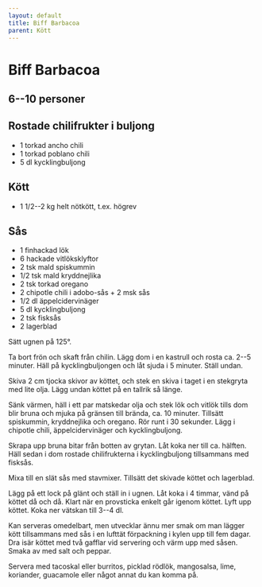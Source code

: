 ```yaml
---
layout: default
title: Biff Barbacoa
parent: Kött
---
```

# Biff Barbacoa

## 6--10 personer


## Rostade chilifrukter i buljong

- 1 torkad ancho chili
- 1 torkad poblano chili
- 5 dl kycklingbuljong

## Kött

- 1 1/2--2 kg helt nötkött, t.ex. högrev

## Sås

- 1 finhackad lök
- 6 hackade vitlöksklyftor
- 2 tsk mald spiskummin
- 1/2 tsk mald kryddnejlika
- 2 tsk torkad oregano
- 2 chipotle chili i adobo-sås + 2 msk sås
- 1/2 dl äppelcidervinäger
- 5 dl kycklingbuljong
- 2 tsk fisksås
- 2 lagerblad


Sätt ugnen på 125°.

Ta bort frön och skaft från chilin. Lägg dom i en kastrull och rosta ca.
2--5 minuter. Häll på kycklingbuljongen och låt sjuda i 5 minuter. Ställ undan.

Skiva 2 cm tjocka skivor av köttet, och stek en skiva i taget i en stekgryta med lite
olja. Lägg undan köttet på en tallrik så länge.

Sänk värmen, häll i ett par matskedar olja och stek lök och vitlök tills dom blir bruna
och mjuka på gränsen till brända, ca. 10 minuter. Tillsätt spiskummin, kryddnejlika och
oregano. Rör runt i 30 sekunder. Lägg i chipotle chili, äppelcidervinäger och
kycklingbuljong.

Skrapa upp bruna bitar från botten av grytan. Låt koka ner till ca. hälften. Häll sedan i
dom rostade chilifrukterna i kycklingbuljong tillsammans med fisksås.

Mixa till en slät sås med stavmixer. Tillsätt det skivade köttet och lagerblad.

Lägg på ett lock på glänt och ställ in i ugnen. Låt koka i 4 timmar, vänd på köttet då och
då. Klart när en provsticka enkelt går igenom köttet. Lyft upp köttet. Koka ner vätskan
till 3--4 dl.

Kan serveras omedelbart, men utvecklar ännu mer smak om man lägger kött tillsammans med
sås i en lufttät förpackning i kylen upp till fem dagar. Dra isär köttet med två gafflar
vid servering och värm upp med såsen. Smaka av med salt och peppar.

Servera med tacoskal eller burritos, picklad rödlök, mangosalsa, lime,
koriander, guacamole eller något annat du kan komma på.

